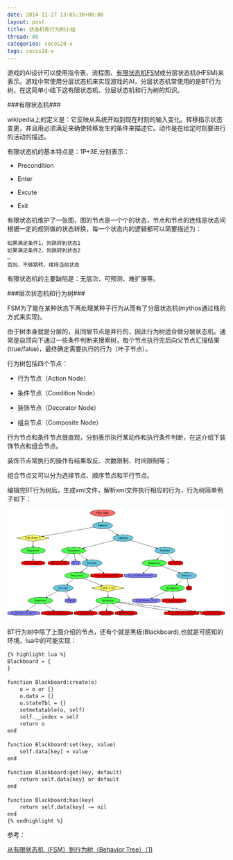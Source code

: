 ```yaml
---
date: 2014-11-27 13:05:30+00:00
layout: post
title: 状态机和行为树小结
thread: 89
categories: cocos2d-x
tags: cocos2d-x
---
```


游戏的AI设计可以使用指令表、流程图、[有限状态机FSM](http://zh.wikipedia.org/wiki/%E6%9C%89%E9%99%90%E7%8A%B6%E6%80%81%E6%9C%BA)或分层状态机(HFSM)来表示。游戏中常使用分层状态机来实现游戏的AI，分层状态机常使用的是BT行为树，在这简单小结下这有限状态机、分层状态机和行为树的知识。

###有限状态机###

wikipedia上的定义是：它反映从系统开始到现在时刻的输入变化。转移指示状态变更，并且用必须满足来确使转移发生的条件来描述它。动作是在给定时刻要进行的活动的描述。

有限状态机的基本特点是：1P+3E,分别表示：

- Precondition

- Enter

- Excute

- Exit

有限状态机维护了一张图，图的节点是一个个的状态，节点和节点的连线是状态间根据一定的规则做的状态转换，每一个状态内的逻辑都可以简要描述为：

	如果满足条件1，则跳转到状态1
	如果满足条件2，则跳转到状态2
	…
	否则，不做跳转，维持当前状态

有限状态机的主要缺陷是：无层次、可预测、难扩展等。

###层次状态机和行为树###

FSM为了能在某种状态下再处理某种子行为从而有了分层状态机(mythos通过栈的方式来实现)。

由于树本身就是分层的，且同层节点是并行的，因此行为树适合做分层状态机。通常是自顶向下通过一些条件判断来搜索树，每个节点执行完后向父节点汇报结果(true/false)，最终确定需要执行的行为（叶子节点）。

行为树包括四个节点：

- 行为节点（Action Node）

- 条件节点（Condition Node）

- 装饰节点（Decorator Node）

- 组合节点（Composite Node）

行为节点和条件节点很直观，分别表示执行某动作和执行条件判断，在这介绍下装饰节点和组合节点。

装饰节点常执行的操作有结果取反、次数限制、时间限制等；

组合节点又可以分为选择节点、顺序节点和平行节点。

编辑完BT行为树后，生成xml文件，解析xml文件执行相应的行为，行为树简单例子如下：

![](/assets/blog_pic/btreee.PNG)

BT行为树中除了上面介绍的节点，还有个就是黑板(Blackboard),也就是可感知的环境。lua中的可能实现：

	{% highlight lua %}
	Blackboard = {
	}
	
	function Blackboard:create(o)
		o = o or {}
		o.data = {}
		o.stateTbl = {}
		setmetatable(o, self)
		self.__index = self
		return o
	end
	
	function Blackboard:set(key, value)
		self.data[key] = value
	end
	
	function Blackboard:get(key, default)
		return self.data[key] or default
	end
	
	function Blackboard:has(key)
		return self.data[key] ~= nil
	end
	{% endhighlight %}



参考：

[从有限状态机（FSM）到行为树（Behavior Tree）（1)](http://www.aisharing.com/archives/439)
